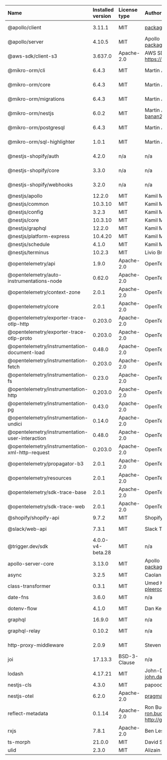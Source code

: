 | Name                                            | Installed version | License type | Author                                                           | Link                                                               |
| :---------------------------------------------- | :---------------- | :----------- | :--------------------------------------------------------------- | :----------------------------------------------------------------- |
| @apollo/client                                  | 3.11.1            | MIT          | packages@apollographql.com                                       | git+https://github.com/apollographql/apollo-client.git             |
| @apollo/server                                  | 4.10.5            | MIT          | Apollo <packages@apollographql.com>                              | git+https://github.com/apollographql/apollo-server.git             |
| @aws-sdk/client-s3                              | 3.637.0           | Apache-2.0   | AWS SDK for JavaScript Team https://aws.amazon.com/javascript/   | git+https://github.com/aws/aws-sdk-js-v3.git                       |
| @mikro-orm/cli                                  | 6.4.3             | MIT          | Martin Adámek                                                    | git+ssh://git@github.com/mikro-orm/mikro-orm.git                   |
| @mikro-orm/core                                 | 6.4.3             | MIT          | Martin Adámek                                                    | git+ssh://git@github.com/mikro-orm/mikro-orm.git                   |
| @mikro-orm/migrations                           | 6.4.3             | MIT          | Martin Adámek                                                    | git+ssh://git@github.com/mikro-orm/mikro-orm.git                   |
| @mikro-orm/nestjs                               | 6.0.2             | MIT          | Martin Adamek banan23@gmail.com                                  | git+https://github.com/mikro-orm/nestjs.git                        |
| @mikro-orm/postgresql                           | 6.4.3             | MIT          | Martin Adámek                                                    | git+ssh://git@github.com/mikro-orm/mikro-orm.git                   |
| @mikro-orm/sql-highlighter                      | 1.0.1             | MIT          | Martin Adámek                                                    | git+ssh://git@github.com/mikro-orm/sql-highlighter.git             |
| @nestjs-shopify/auth                            | 4.2.0             | n/a          | n/a                                                              | git+https://github.com/nestjs-shopify/nestjs-shopify.git           |
| @nestjs-shopify/core                            | 3.3.0             | n/a          | n/a                                                              | git+https://github.com/nestjs-shopify/nestjs-shopify.git           |
| @nestjs-shopify/webhooks                        | 3.2.0             | n/a          | n/a                                                              | git+https://github.com/nestjs-shopify/nestjs-shopify.git           |
| @nestjs/apollo                                  | 12.2.0            | MIT          | Kamil Mysliwiec                                                  | git+https://github.com/nestjs/graphql.git                          |
| @nestjs/common                                  | 10.3.10           | MIT          | Kamil Mysliwiec                                                  | git+https://github.com/nestjs/nest.git                             |
| @nestjs/config                                  | 3.2.3             | MIT          | Kamil Mysliwiec                                                  | git+https://github.com/nestjs/config.git                           |
| @nestjs/core                                    | 10.3.10           | MIT          | Kamil Mysliwiec                                                  | git+https://github.com/nestjs/nest.git                             |
| @nestjs/graphql                                 | 12.2.0            | MIT          | Kamil Mysliwiec                                                  | https://github.com/nestjs/graphql                                  |
| @nestjs/platform-express                        | 10.4.20           | MIT          | Kamil Mysliwiec                                                  | git+https://github.com/nestjs/nest.git                             |
| @nestjs/schedule                                | 4.1.0             | MIT          | Kamil Mysliwiec                                                  | git+https://github.com/nestjs/schedule.git                         |
| @nestjs/terminus                                | 10.2.3            | MIT          | Livio Brunner                                                    | git+https://github.com/nestjs/terminus.git                         |
| @opentelemetry/api                              | 1.9.0             | Apache-2.0   | OpenTelemetry Authors                                            | git+https://github.com/open-telemetry/opentelemetry-js.git         |
| @opentelemetry/auto-instrumentations-node       | 0.62.0            | Apache-2.0   | OpenTelemetry Authors                                            | https://github.com/open-telemetry/opentelemetry-js-contrib.git     |
| @opentelemetry/context-zone                     | 2.0.1             | Apache-2.0   | OpenTelemetry Authors                                            | git+https://github.com/open-telemetry/opentelemetry-js.git         |
| @opentelemetry/core                             | 2.0.1             | Apache-2.0   | OpenTelemetry Authors                                            | git+https://github.com/open-telemetry/opentelemetry-js.git         |
| @opentelemetry/exporter-trace-otlp-http         | 0.203.0           | Apache-2.0   | OpenTelemetry Authors                                            | git+https://github.com/open-telemetry/opentelemetry-js.git         |
| @opentelemetry/exporter-trace-otlp-proto        | 0.203.0           | Apache-2.0   | OpenTelemetry Authors                                            | git+https://github.com/open-telemetry/opentelemetry-js.git         |
| @opentelemetry/instrumentation-document-load    | 0.48.0            | Apache-2.0   | OpenTelemetry Authors                                            | https://github.com/open-telemetry/opentelemetry-js-contrib.git     |
| @opentelemetry/instrumentation-fetch            | 0.203.0           | Apache-2.0   | OpenTelemetry Authors                                            | git+https://github.com/open-telemetry/opentelemetry-js.git         |
| @opentelemetry/instrumentation-fs               | 0.23.0            | Apache-2.0   | OpenTelemetry Authors                                            | https://github.com/open-telemetry/opentelemetry-js-contrib.git     |
| @opentelemetry/instrumentation-http             | 0.203.0           | Apache-2.0   | OpenTelemetry Authors                                            | git+https://github.com/open-telemetry/opentelemetry-js.git         |
| @opentelemetry/instrumentation-pg               | 0.43.0            | Apache-2.0   | OpenTelemetry Authors                                            | git+https://github.com/open-telemetry/opentelemetry-js-contrib.git |
| @opentelemetry/instrumentation-undici           | 0.14.0            | Apache-2.0   | OpenTelemetry Authors                                            | https://github.com/open-telemetry/opentelemetry-js-contrib.git     |
| @opentelemetry/instrumentation-user-interaction | 0.48.0            | Apache-2.0   | OpenTelemetry Authors                                            | https://github.com/open-telemetry/opentelemetry-js-contrib.git     |
| @opentelemetry/instrumentation-xml-http-request | 0.203.0           | Apache-2.0   | OpenTelemetry Authors                                            | git+https://github.com/open-telemetry/opentelemetry-js.git         |
| @opentelemetry/propagator-b3                    | 2.0.1             | Apache-2.0   | OpenTelemetry Authors                                            | git+https://github.com/open-telemetry/opentelemetry-js.git         |
| @opentelemetry/resources                        | 2.0.1             | Apache-2.0   | OpenTelemetry Authors                                            | git+https://github.com/open-telemetry/opentelemetry-js.git         |
| @opentelemetry/sdk-trace-base                   | 2.0.1             | Apache-2.0   | OpenTelemetry Authors                                            | git+https://github.com/open-telemetry/opentelemetry-js.git         |
| @opentelemetry/sdk-trace-web                    | 2.0.1             | Apache-2.0   | OpenTelemetry Authors                                            | git+https://github.com/open-telemetry/opentelemetry-js.git         |
| @shopify/shopify-api                            | 9.7.2             | MIT          | Shopify Inc.                                                     | git+https://github.com/Shopify/shopify-app-js.git                  |
| @slack/web-api                                  | 7.3.1             | MIT          | Slack Technologies, LLC                                          | git+https://github.com/slackapi/node-slack-sdk.git                 |
| @trigger.dev/sdk                                | 4.0.0-v4-beta.28  | MIT          | n/a                                                              | git+https://github.com/triggerdotdev/trigger.dev.git               |
| apollo-server-core                              | 3.13.0            | MIT          | Apollo <packages@apollographql.com>                              | git+https://github.com/apollographql/apollo-server.git             |
| async                                           | 3.2.5             | MIT          | Caolan McMahon                                                   | git+https://github.com/caolan/async.git                            |
| class-transformer                               | 0.3.1             | MIT          | Umed Khudoiberdiev pleerock.me@gmail.com                         | git+https://github.com/typestack/class-transformer.git             |
| date-fns                                        | 3.6.0             | MIT          | n/a                                                              | git+https://github.com/date-fns/date-fns.git                       |
| dotenv-flow                                     | 4.1.0             | MIT          | Dan Kerimdzhanov                                                 | git+https://github.com/kerimdzhanov/dotenv-flow.git                |
| graphql                                         | 16.9.0            | MIT          | n/a                                                              | git+https://github.com/graphql/graphql-js.git                      |
| graphql-relay                                   | 0.10.2            | MIT          | n/a                                                              | git+https://github.com/graphql/graphql-relay-js.git                |
| http-proxy-middleware                           | 2.0.9             | MIT          | Steven Chim                                                      | git+https://github.com/chimurai/http-proxy-middleware.git          |
| joi                                             | 17.13.3           | BSD-3-Clause | n/a                                                              | git://github.com/hapijs/joi.git                                    |
| lodash                                          | 4.17.21           | MIT          | John-David Dalton <john.david.dalton@gmail.com>                  | git+https://github.com/lodash/lodash.git                           |
| nestjs-cls                                      | 4.3.0             | MIT          | papooch                                                          | git+https://github.com/Papooch/nestjs-cls.git                      |
| nestjs-otel                                     | 6.2.0             | Apache-2.0   | pragmaticivan@gmail.com                                          | git+https://github.com/pragmaticivan/nestjs-otel.git               |
| reflect-metadata                                | 0.1.14            | Apache-2.0   | Ron Buckton ron.buckton@microsoft.com http://github.com/rbuckton | git+https://github.com/rbuckton/reflect-metadata.git               |
| rxjs                                            | 7.8.1             | Apache-2.0   | Ben Lesh <ben@benlesh.com>                                       | git+https://github.com/reactivex/rxjs.git                          |
| ts-morph                                        | 21.0.0            | MIT          | David Sherret                                                    | git+https://github.com/dsherret/ts-morph.git                       |
| ulid                                            | 2.3.0             | MIT          | Alizain Feerasta                                                 | git+https://github.com/ulid/javascript.git                         |

